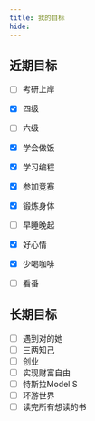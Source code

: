 ```yaml
---
title: 我的目标
hide:
---
```

## 近期目标  

- [ ] 考研上岸
- [x] 四级
- [ ] 六级
- [x] 学会做饭
- [x] 学习编程
- [x] 参加竞赛
- [x] 锻炼身体
- [ ] 早睡晚起
- [x] 好心情
- [x] 少喝咖啡
- [ ] 看番


## 长期目标

- [ ] 遇到对的她
- [ ] 三两知己
- [ ] 创业 
- [ ] 实现财富自由
- [ ] 特斯拉Model S
- [ ] 环游世界
- [ ] 读完所有想读的书
